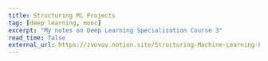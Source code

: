 ```yaml
---
title: Structuring ML Projects
tag: [deep learning, mooc]
excerpt: "My notes on Deep Learning Specialization Course 3"
read_time: false
external_url: https://zvovov.notion.site/Structuring-Machine-Learning-Projects-b3d6d717d3264f248c6f159d2700a20d
---
```

